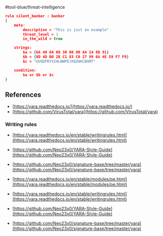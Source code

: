 #tool-blue/threat-intelligence 

```json
rule silent_banker : banker
{
    meta:
        description = "This is just an example"
        threat_level = 3
        in_the_wild = true

    strings:
        $a = {6A 40 68 00 30 00 00 6A 14 8D 91}
        $b = {8D 4D B0 2B C1 83 C0 27 99 6A 4E 59 F7 F9}
        $c = "UVODFRYSIHLNWPEJXQZAKCBGMT"

    condition:
        $a or $b or $c
}
```
## References 
- [https://yara.readthedocs.io/](https://yara.readthedocs.io/)
- [https://github.com/VirusTotal/yara](https://github.com/VirusTotal/yara)

### Writing rules
- [https://yara.readthedocs.io/en/stable/writingrules.html](https://yara.readthedocs.io/en/stable/writingrules.html)
- [https://github.com/Neo23x0/YARA-Style-Guide](https://github.com/Neo23x0/YARA-Style-Guide)
- [https://github.com/Neo23x0/signature-base/tree/master/yara](https://github.com/Neo23x0/signature-base/tree/master/yara)

- [https://yara.readthedocs.io/en/stable/modules/pe.html](https://yara.readthedocs.io/en/stable/modules/pe.html)
- [https://yara.readthedocs.io/en/stable/writingrules.html](https://yara.readthedocs.io/en/stable/writingrules.html)
- [https://github.com/Neo23x0/YARA-Style-Guide](https://github.com/Neo23x0/YARA-Style-Guide)
- [https://github.com/Neo23x0/signature-base/tree/master/yara](https://github.com/Neo23x0/signature-base/tree/master/yara)
